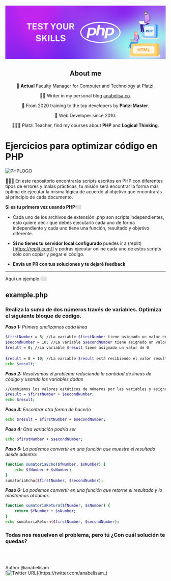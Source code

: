 ![header](https://github.com/anabelisam/modularization-exercices-php/blob/main/assets/header.png)

<div align="center">

## About me

💚 **Actual** Faculty Manager for Computer and Technology at Platzi.

 ✍🏼 Writer in my personal blog [anabelisa.co](https://anabelisa.co/).
 
💪 From 2020 training to the top developers by **Platzi Master**. 

🌟 Web Developer since 2010.

👩🏻‍🏫 Platzi Teacher, find my courses about **PHP** and **Logical Thinking**.

</div>



# Ejercicios para optimizar código en PHP
![PHPLOGO](https://www.php.net/images/logos/new-php-logo.png)

💁🏻‍♀️ En este repositorio encontrarás scripts escritos en PHP con diferentes tipos de errores y malas prácticas, tu misión será encontrar la forma más óptima de ejecutar la misma lógica de acuerdo al objetivo que encontrarás al principio de cada documento. 

**Si es tu primera vez usando PHP**👇🏼
- Cada uno de los archivos de extensión .php son scripts independientes, esto quiere decir que debes ejecutarlo cada uno de forma independiente y cada uno tiene una función, resultado y objetivo diferente.

- **Si no tienes tu servidor local configurado** puedes ir a (replit)[https://replit.com/] y podrás ejecutar online cada uno de estos scripts sólo con copiar y pegar el código.

- **Envía un PR con tus soluciones y te dejaré feedback**

---
Aquí un ejemplo 👇🏼
## example.php

### Realiza la suma de dos números través de variables. Optimiza el siguiente bloque de código.

_**Paso 1:** Primero analizamos cada línea_
```sh
$firstNumber = 8; //La variable $firstNumber tiene asignado un valor entero de 8
$secondNumber = 10; //La variable $secondNumber tiene asignado un valor entero de 10
$result = 0; //La variable $result tiene asignado un valor de 0

$result = 8 + 10; //La variable $result está recibiendo el valor resultante de la suma del número 8 + 10, pero no está usando las variables
echo $result;
```

_**Paso 2:** Resolvamos el problema reduciendo la cantidad de líneas de código y usando las variables dadas_
 
```sh
//Cambiamos los valores estáticos de números por las variables y asignamos el valor resultante a $result
$result = $firstNumber + $secondNumber;
echo $result;
```

_**Paso 3:** Encontrar otra forma de hacerlo_
```sh
echo $result = $firstNumber + $secondNumber;
```

_**Paso 4:** Otra variación podría ser_
```sh
echo $firstNumber + $secondNumber;
```

_**Paso 5:** La podemos convertir en una función que muestre el resultado desde adentro:_
```sh
function sumatoriaEcho($fNumber, $sNumber) {
    echo $fNumber + $sNumber;
}
sumatoriaEcho($firstNumber, $secondNumber);
```
_**Paso 6:** La podemos convertir en una función que retorne el resultado y lo mostremos al llamar:_
```sh
function sumatoriaReturn($fNumber, $sNumber) {
    return $fNumber + $sNumber;
}
echo sumatoriaReturn($firstNumber, $secondNumber);
```

### Todas nos resuelven el problema, pero tú ¿Con cuál solución te quedas?

<br>
<br>

Author @anabelisam <br>
[![Twitter URL](https://img.shields.io/twitter/url/https/twitter.com/anabelisam_.svg?style=social&label=Follow%20%40anabelisam_)](https://twitter.com/anabelisam_)

